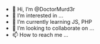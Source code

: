 - 👋 Hi, I’m @DoctorMurd3r
- 👀 I’m interested in ...
- 🌱 I’m currently learning JS, PHP
- 💞️ I’m looking to collaborate on ...
- 📫 How to reach me ...

<!---
DoctorMurd3r/DoctorMurd3r is a ✨ special ✨ repository because its `README.md` (this file) appears on your GitHub profile.
You can click the Preview link to take a look at your changes.
--->
